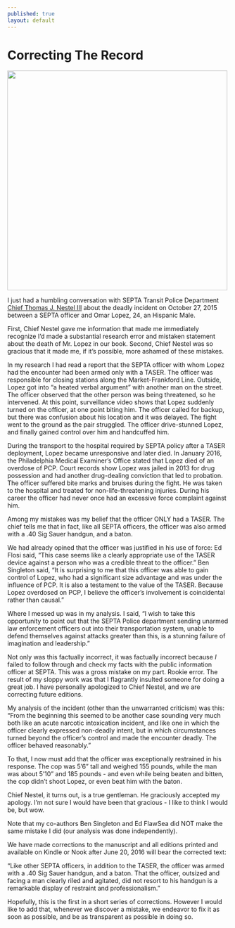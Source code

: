 ```yaml
---
published: true
layout: default
---
```

<h1>Correcting The Record</h1>
<p><img class="right" width="500px" src="http://cdn.phillymag.com/wp-content/uploads/2014/11/nestel.jpg" /></p>

<p>I just had a humbling conversation with SEPTA Transit Police Department <a href="https://twitter.com/TNestel3" target="_blank">Chief Thomas J. Nestel III</a> about the deadly incident on October 27, 2015 between a SEPTA officer and Omar Lopez, 24, an Hispanic Male.</p> 

<p>First, Chief Nestel gave me information that made me immediately recognize I’d made a substantial research error and mistaken statement about the death of Mr. Lopez in our book. Second, Chief Nestel was so gracious that it made me, if it’s possible, more ashamed of these mistakes.</p>

<p>In my research I had read a report that the SEPTA officer with whom Lopez had the encounter had been armed only with a TASER. The officer was responsible for closing stations along the Market-Frankford Line. Outside, Lopez got into “a heated verbal argument” with another man on the street. The officer observed that the other person was being threatened, so he intervened. At this point, surveillance video shows that Lopez suddenly turned on the officer, at one point biting him. The officer called for backup, but there was confusion about his location and it was delayed. The fight went to the ground as the pair struggled. The officer drive-stunned Lopez, and finally gained control over him and handcuffed him.</p>

<p>During the transport to the hospital required by SEPTA policy after a TASER deployment, Lopez became unresponsive and later died. In January 2016, the Philadelphia Medical Examiner’s Office stated that Lopez died of an overdose of PCP. Court records show Lopez was jailed in 2013 for drug possession and had another drug-dealing conviction that led to probation. The officer suffered bite marks and bruises during the fight. He was taken to the hospital and treated for non-life-threatening injuries. During his career the officer had never once had an excessive force complaint against him.</p>

<p>Among my mistakes was my belief that the officer ONLY had a TASER. The chief tells me that in fact, like all SEPTA officers, the officer was also armed with a .40 Sig Sauer handgun, and a baton.</p>

<p>We had already opined that the officer was justified in his use of force: Ed Flosi said, “This case seems like a clearly appropriate use of the TASER device against a person who was a credible threat to the officer.” Ben Singleton said, “It is surprising to me that this officer was able to gain control of Lopez, who had a significant size advantage and was under the influence of PCP. It is also a testament to the value of the TASER. Because Lopez overdosed on PCP, I believe the officer’s involvement is coincidental rather than causal.” 

<p>Where I messed up was in my analysis. I said, “I wish to take this opportunity to point out that the SEPTA Police department sending unarmed law enforcement officers out into their transportation system, unable to defend themselves against attacks greater than this, is a stunning failure of imagination and leadership.” </p>

<p>Not only was this factually incorrect, it was factually incorrect because <em>I</em> failed to follow through and check my facts with the public information officer at SEPTA. This was a gross mistake on my part. Rookie error. The result of my sloppy work was that I flagrantly insulted someone for doing a great job. I have personally apologized to Chief Nestel, and we are correcting future editions. </p>

<p>My analysis of the incident (other than the unwarranted criticism) was this: “From the beginning this seemed to be another case sounding very much both like an acute narcotic intoxication incident, and like one in which the officer clearly expressed non-deadly intent, but in which circumstances turned beyond the officer’s control and made the encounter deadly. The officer behaved reasonably.”

<p>To that, I now must add that the officer was exceptionally restrained in his response. The cop was 5’6” tall and weighed 155 pounds, while the man was about 5’10” and 185 pounds - and even while being beaten and bitten, the cop didn’t shoot Lopez, or even beat him with the baton.</p>

<p>Chief Nestel, it turns out, is a true gentleman. He graciously accepted my apology. I’m not sure I would have been that gracious - I like to think I would be, but wow.</p>

<p>Note that my co-authors Ben Singleton and Ed FlawSea did NOT make the same mistake I did (our analysis was done independently).</p>

<p>We have made corrections to the manuscript and all editions printed and available on Kindle or Nook after June 20, 2016 will bear the corrected text:

<p>“Like other SEPTA officers, in addition to the TASER, the officer was armed with a .40 Sig Sauer handgun, and a baton. That the officer, outsized and facing a man clearly riled and agitated, did not resort to his handgun is a remarkable display of restraint and professionalism.”</p>

<p>Hopefully, this is the first in a short series of corrections. However I would like to add that, whenever we discover a mistake, we endeavor to fix it as soon as possible, and be as transparent as possible in doing so.</p>
